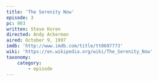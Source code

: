 ```yaml
---
title: 'The Serenity Now'
episode: 3
pc: 903
written: Steve Koren
directed: Andy Ackerman
aired: October 9, 1997
imdb: 'http://www.imdb.com/title/tt0697773'
wiki: 'https://en.wikipedia.org/wiki/The_Serenity_Now'
taxonomy:
    category:
        - episode
---
```

